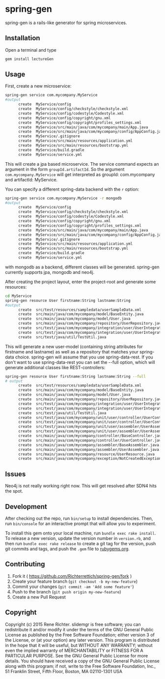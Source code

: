 # spring-gen

spring-gen is a rails-like generator for spring microservices.

## Installation
Open a terminal and type 
```bash
gem install lectureGen
```



## Usage

First, create a new microservice:

```bash
spring-gen service com.mycompany.MyService
#output
      create  MyService/config
      create  MyService/config/checkstyle/checkstyle.xml
      create  MyService/config/codestyle/Codestyle.xml
      create  MyService/config/copyright/gnu.xml
      create  MyService/config/copyright/profiles_settings.xml
      create  MyService/src/main/java/com/mycompany/main/App.java
      create  MyService/src/main/java/com/mycompany/config/AppConfig.java
      create  MyService/.gitignore
      create  MyService/src/main/resources/application.yml
      create  MyService/src/main/resources/bootstrap.yml
      create  MyService/build.gradle
      create  MyService/service.yml
```
This will create a jpa based microservice. The service command expects an argument in the form `groupId.artifactId`.
So the argument `com.mycompany.MyService` will get interpreted as groupId: com.mycompany and artifactId: MyService.

You can specify a different spring-data  backend with the `r` option:

```bash
spring-gen service com.mycompany.MyService -r mongodb
#output
      create  MyService/config
      create  MyService/config/checkstyle/checkstyle.xml
      create  MyService/config/codestyle/Codestyle.xml
      create  MyService/config/copyright/gnu.xml
      create  MyService/config/copyright/profiles_settings.xml
      create  MyService/src/main/java/com/mycompany/main/App.java
      create  MyService/src/main/java/com/mycompany/config/AppConfig.java
      create  MyService/.gitignore
      create  MyService/src/main/resources/application.yml
      create  MyService/src/main/resources/bootstrap.yml
      create  MyService/build.gradle
      create  MyService/service.yml
```

with mongodb as a backend, different classes will be generated. spring-gen currently supports
jpa, mongodb and neo4j.

After creating the project layout, enter the project-root and generate some resources:

```bash
cd MyService
spring-gen resource User firstname:String lastname:String
#output
      create  src/test/resources/sampledata/userSampleData.xml
      create  src/main/java/com/mycompany/model/BaseEntity.java
      create  src/main/java/com/mycompany/model/User.java
      create  src/main/java/com/mycompany/repository/UserRepository.java
      create  src/test/java/com/mycompany/integration/user/UserIntegrationTestConfig.java
      create  src/test/java/com/mycompany/integration/user/UserIntegrationTest.java
      create  src/test/java/util/TestUtil.java
```
This will generate a new user-model (containing string attributes for firstname and lastname)
as well as a repository that matches your spring-data choice. spring-gen will assume that you use
spring-data-rest. If you don't want to use spring-data-rest you can set the --full option,
which will generate additional classes like REST-controllers:

```bash
spring-gen resource User firstname:String lastname:String --full
# output
      create  src/test/resources/sampledata/userSampleData.xml
      create  src/main/java/com/mycompany/model/BaseEntity.java
      create  src/main/java/com/mycompany/model/User.java
      create  src/main/java/com/mycompany/repository/UserRepository.java
      create  src/test/java/com/mycompany/integration/user/UserIntegrationTestConfig.java
      create  src/test/java/com/mycompany/integration/user/UserIntegrationTest.java
      create  src/test/java/util/TestUtil.java
      create  src/test/java/com/mycompany/unit/user/controller/UserControllerUnitTestConfig.java
      create  src/test/java/com/mycompany/unit/user/controller/UserControllerUnitTest.java
      create  src/test/java/com/mycompany/unit/user/assembler/UserAssemblerUnitTestConfig.java
      create  src/test/java/com/mycompany/unit/user/assembler/UserAssemblerUnitTest.java
      create  src/main/java/com/mycompany/controller/BaseController.java
      create  src/main/java/com/mycompany/controller/UserController.java
      create  src/main/java/com/mycompany/assembler/BaseAssembler.java
      create  src/main/java/com/mycompany/assembler/UserAssembler.java
      create  src/main/java/com/mycompany/resource/UserResource.java
      create  src/main/java/com/mycompany/exception/NotCreatedException.java
```




## Issues

Neo4j is not really working right now. This will get resolved after SDN4 hits the spot.

## Development

After checking out the repo, run `bin/setup` to install dependencies. Then, run `bin/console` for an interactive prompt that will allow you to experiment.

To install this gem onto your local machine, run `bundle exec rake install`. To release a new version, update the version number in `version.rb`, and then run `bundle exec rake release` to create a git tag for the version, push git commits and tags, and push the `.gem` file to [rubygems.org](https://rubygems.org).

## Contributing

1. Fork it ( https://github.com/Richterrettich/spring-gen/fork )
2. Create your feature branch (`git checkout -b my-new-feature`)
3. Commit your changes (`git commit -am 'Add some feature'`)
4. Push to the branch (`git push origin my-new-feature`)
5. Create a new Pull Request


## Copyright
Copyright (c) 2015 Rene Richter.
slidemgr is free software; you can redistribute it and/or modify
it under the terms of the GNU General Public License as published by
the Free Software Foundation; either version 3 of the License, or
(at your option) any later version.
This program is distributed in the hope that it will be useful,
but WITHOUT ANY WARRANTY; without even the implied warranty of
MERCHANTABILITY or FITNESS FOR A PARTICULAR PURPOSE.  See the
GNU General Public License for more details.
You should have received a copy of the GNU General Public License
along with this program; if not, write to the Free Software Foundation,
Inc., 51 Franklin Street, Fifth Floor, Boston, MA 02110-1301  USA